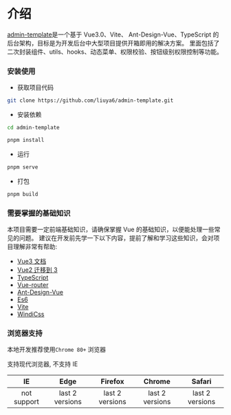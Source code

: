 # 介绍
[admin-template](https://github.com/liuya6/admin-template)是一个基于 Vue3.0、Vite、 Ant-Design-Vue、TypeScript 的后台架构，目标是为开发后台中大型项目提供开箱即用的解决方案。
里面包括了二次封装组件、utils、hooks、动态菜单、权限校验、按钮级别权限控制等功能。

### 安装使用

- 获取项目代码

```bash
git clone https://github.com/liuya6/admin-template.git
```

- 安装依赖

```bash
cd admin-template

pnpm install

```

- 运行

```bash
pnpm serve
```

- 打包

```bash
pnpm build
```

### 需要掌握的基础知识
本项目需要一定前端基础知识，请确保掌握 Vue 的基础知识，以便能处理一些常见的问题。 建议在开发前先学一下以下内容，提前了解和学习这些知识，会对项目理解非常有帮助:
* [Vue3 文档](https://vuejs.org/)
* [Vue2 迁移到 3](https://v3-migration.vuejs.org/)
* [TypeScript](https://www.typescriptlang.org/)
* [Vue-router](https://router.vuejs.org/)
* [Ant-Design-Vue](https://2x.antdv.com/docs/vue/introduce-cn/)
* [Es6](https://es6.ruanyifeng.com/)
* [Vite](https://cn.vitejs.dev/)
* [WindiCss](https://windicss.org/)

### 浏览器支持

本地开发推荐使用`Chrome 80+` 浏览器

支持现代浏览器, 不支持 IE

| IE | Edge | Firefox | Chrome | Safari |
| :-: | :-: | :-: | :-: | :-: |
| not support | last 2 versions | last 2 versions | last 2 versions | last 2 versions |
